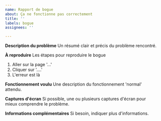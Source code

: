 ```yaml
---
name: Rapport de bogue
about: Ça ne fonctionne pas correctement
title: ''
labels: bogue
assignees: ''

---
```


**Description du problème**
Un résumé clair et précis du problème rencontré.

**À reproduire**
Les étapes pour reproduire le bogue
1. Aller sur la page '...'
2. Cliquer sur '....'
4. L'erreur est là

**Fonctionnement voulu**
Une description du fonctionnement 'normal' attendu.

**Captures d'écran**
Si possible, une ou plusieurs captures d'écran pour mieux comprendre le problème.

**Informations complémentaires**
Si besoin, indiquer plus d'informations.
